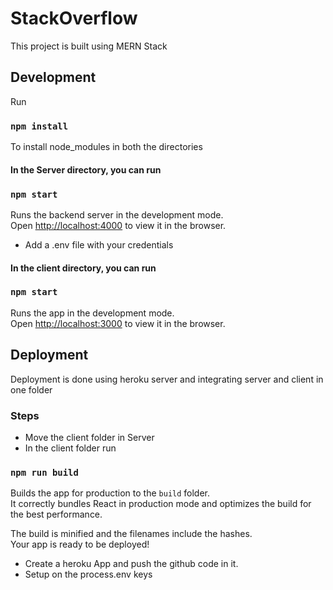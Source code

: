 # StackOverflow

This project is built using MERN Stack

## Development
Run

### `npm install`
To install node_modules in both the directories

#### In the Server directory, you can run

### `npm start`

Runs the backend server in the development mode.\
Open [http://localhost:4000](http://localhost:4000) to view it in the browser.
- Add a .env file with your credentials

#### In the client directory, you can run

### `npm start`

Runs the app in the development mode.\
Open [http://localhost:3000](http://localhost:3000) to view it in the browser.

## Deployment

Deployment is done using heroku server and integrating server and client in one folder

### Steps

- Move the client folder in Server
- In the client folder run 

### `npm run build`

Builds the app for production to the `build` folder.\
It correctly bundles React in production mode and optimizes the build for the best performance.

The build is minified and the filenames include the hashes.\
Your app is ready to be deployed!

- Create a heroku App and push the github code in it.
- Setup on the process.env keys





